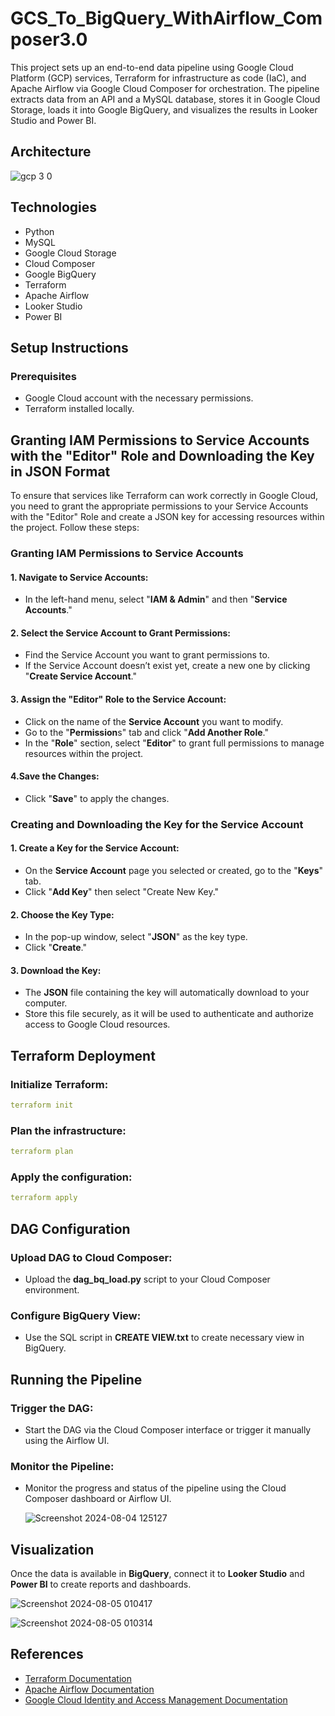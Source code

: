 # GCS_To_BigQuery_WithAirflow_Composer3.0
This project sets up an end-to-end data pipeline using Google Cloud Platform (GCP) services, Terraform for infrastructure as code (IaC), and Apache Airflow via Google Cloud Composer for orchestration. The pipeline extracts data from an API and a MySQL database, stores it in Google Cloud Storage, loads it into Google BigQuery, and visualizes the results in Looker Studio and Power BI.


## Architecture

![gcp 3 0](https://github.com/user-attachments/assets/5dddb18a-7de0-4d4d-997d-0fae8ed6e4a2)


## Technologies
- Python
- MySQL
- Google Cloud Storage
- Cloud Composer
- Google BigQuery
- Terraform
- Apache Airflow
- Looker Studio 
- Power BI


## Setup Instructions
### Prerequisites
- Google Cloud account with the necessary permissions.
- Terraform installed locally.


## Granting IAM Permissions to Service Accounts with the "Editor" Role and Downloading the Key in JSON Format
To ensure that services like Terraform can work correctly in Google Cloud, you need to grant the appropriate permissions to your Service Accounts with the "Editor" Role and create a JSON key for accessing resources within the project. Follow these steps:


### Granting IAM Permissions to Service Accounts

#### 1. Navigate to Service Accounts:
- In the left-hand menu, select "**IAM & Admin**" and then "**Service Accounts**."

#### 2. Select the Service Account to Grant Permissions:
- Find the Service Account you want to grant permissions to.
- If the Service Account doesn’t exist yet, create a new one by clicking "**Create Service Account**."

#### 3. Assign the "Editor" Role to the Service Account:
- Click on the name of the **Service Account** you want to modify.
- Go to the "**Permission**s" tab and click "**Add Another Role**."
- In the "**Role**" section, select "**Editor**" to grant full permissions to manage resources within the project.

#### 4.Save the Changes:
- Click "**Save**" to apply the changes.


### Creating and Downloading the Key for the Service Account

#### 1. Create a Key for the Service Account:
- On the **Service Account** page you selected or created, go to the "**Keys**" tab.
- Click "**Add Key**" then select "Create New Key."

#### 2. Choose the Key Type:
- In the pop-up window, select "**JSON**" as the key type.
- Click "**Create**."

#### 3. Download the Key:
- The **JSON** file containing the key will automatically download to your computer.
- Store this file securely, as it will be used to authenticate and authorize access to Google Cloud resources.


## Terraform Deployment
### Initialize Terraform:

```yaml
terraform init
```

### Plan the infrastructure:

```yaml
terraform plan
```
### Apply the configuration:

```yaml
terraform apply
```


## DAG Configuration
### Upload DAG to Cloud Composer:
- Upload the **dag_bq_load.py** script to your Cloud Composer environment.

### Configure BigQuery View:
- Use the SQL script in **CREATE VIEW.txt** to create necessary view in BigQuery.


## Running the Pipeline
### Trigger the DAG:
- Start the DAG via the Cloud Composer interface or trigger it manually using the Airflow UI.

### Monitor the Pipeline:
- Monitor the progress and status of the pipeline using the Cloud Composer dashboard or Airflow UI.

  ![Screenshot 2024-08-04 125127](https://github.com/user-attachments/assets/3b9aecd0-c182-41b2-ab96-21b81702cf68)



## Visualization
Once the data is available in **BigQuery**, connect it to **Looker Studio** and **Power BI** to create reports and dashboards.

![Screenshot 2024-08-05 010417](https://github.com/user-attachments/assets/7db93d88-5434-418c-a0e2-ed686d5b3b34)

![Screenshot 2024-08-05 010314](https://github.com/user-attachments/assets/0aa4c83e-5d2e-4dfb-9de4-bb2f7a5759c7)


## References
- [Terraform Documentation](https://developer.hashicorp.com/terraform/docs)
- [Apache Airflow Documentation](https://airflow.apache.org/docs/)
- [Google Cloud Identity and Access Management Documentation](https://cloud.google.com/iam/docs)

